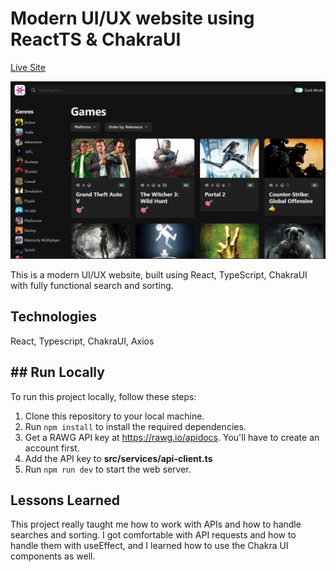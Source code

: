 # Modern UI/UX website using ReactTS & ChakraUI

[Live Site](https://game-hub-nu-lake.vercel.app)

![App Screenshot](./screenshots/screenshot.png)

This is a modern UI/UX website, built using React, TypeScript, ChakraUI with fully functional search and sorting.

## Technologies

React, Typescript, ChakraUI, Axios

## ## Run Locally

To run this project locally, follow these steps:

1. Clone this repository to your local machine.
2. Run `npm install` to install the required dependencies.
3. Get a RAWG API key at https://rawg.io/apidocs. You'll have to create an account first.
4. Add the API key to **src/services/api-client.ts**
5. Run `npm run dev` to start the web server.

## Lessons Learned

This project really taught me how to work with APIs and how to handle searches and sorting. I got comfortable with API requests and how to handle them with useEffect, and I learned how to use the Chakra UI components as well.
